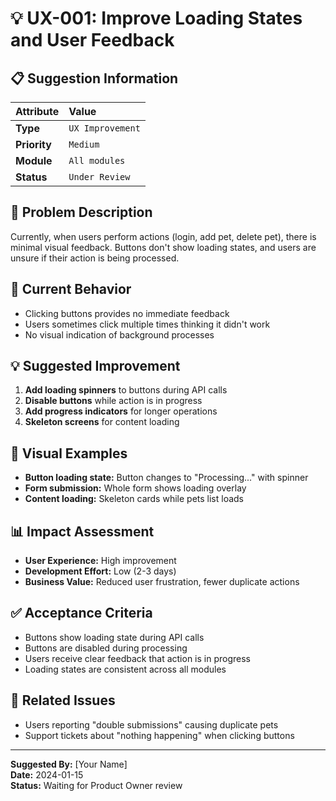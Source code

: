 # 💡 UX-001: Improve Loading States and User Feedback

## 📋 Suggestion Information
| Attribute | Value |
| :--- | :--- |
| **Type** | `UX Improvement` |
| **Priority** | `Medium` |
| **Module** | `All modules` |
| **Status** | `Under Review` |

## 🎯 Problem Description
Currently, when users perform actions (login, add pet, delete pet), there is minimal visual feedback. Buttons don't show loading states, and users are unsure if their action is being processed.

## 📝 Current Behavior
- Clicking buttons provides no immediate feedback
- Users sometimes click multiple times thinking it didn't work
- No visual indication of background processes

## 💡 Suggested Improvement
1. **Add loading spinners** to buttons during API calls
2. **Disable buttons** while action is in progress
3. **Add progress indicators** for longer operations
4. **Skeleton screens** for content loading

## 🎨 Visual Examples
- **Button loading state:** Button changes to "Processing..." with spinner
- **Form submission:** Whole form shows loading overlay
- **Content loading:** Skeleton cards while pets list loads

## 📊 Impact Assessment
- **User Experience:** High improvement
- **Development Effort:** Low (2-3 days)
- **Business Value:** Reduced user frustration, fewer duplicate actions

## ✅ Acceptance Criteria
- Buttons show loading state during API calls
- Buttons are disabled during processing
- Users receive clear feedback that action is in progress
- Loading states are consistent across all modules

## 🔗 Related Issues
- Users reporting "double submissions" causing duplicate pets
- Support tickets about "nothing happening" when clicking buttons

---

**Suggested By:** [Your Name]  
**Date:** 2024-01-15  
**Status:** Waiting for Product Owner review
